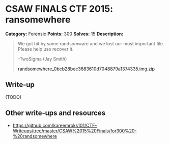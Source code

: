 # CSAW FINALS CTF 2015: ransomewhere

**Category:** Forensic
**Points:** 300
**Solves:** 15
**Description:**

> We got hit by some randsomware and we lost our most important file. Please help use recover it.
> 
> -TwoSigma (Jay Smith)
> 
> [randsomewhere_0bcb28bec3683610d7048879a1374335.img.zip](./randsomewhere_0bcb28bec3683610d7048879a1374335.img.zip)


## Write-up

(TODO)

## Other write-ups and resources

* <https://github.com/kareemroks101/CTF-Writeups/tree/master/CSAW%2015%20Finals/for300%20-%20randsomewhere>
